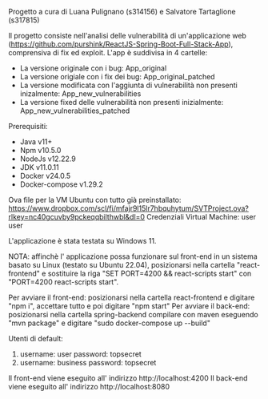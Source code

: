 Progetto a cura di Luana Pulignano (s314156) e Salvatore Tartaglione (s317815)

Il progetto consiste nell'analisi delle vulnerabilità di un'applicazione web (https://github.com/purshink/ReactJS-Spring-Boot-Full-Stack-App), comprensiva di fix ed exploit.
L'app è suddivisa in 4 cartelle:
- La versione originale con i bug: App_original
- La versione origiale con i fix dei bug: App_original_patched
- La versione modificata con l'aggiunta di vulnerabilità non presenti inizalmente: App_new_vulnerabilities
- La versione fixed delle vulnerabilità non presenti inizialmente: App_new_vulnerabilities_patched

Prerequisiti:
- Java v11+
- Npm v10.5.0
- NodeJs v12.22.9
- JDK v11.0.11
- Docker v24.0.5
- Docker-compose v1.29.2

Ova file per la VM Ubuntu con tutto già preinstallato: 
https://www.dropbox.com/scl/fi/mfajr9l15lr7hbquhytum/SVTProject.ova?rlkey=nc40gcuvby9pckeqqbilthwbl&dl=0
Credenziali Virtual Machine: user user


L'applicazione è stata testata su Windows 11.

NOTA:
affinchè l' applicazione possa funzionare sul front-end in un sistema basato su Linux (testato su Ubuntu 22.04), posizionarsi nella cartella "react-frontend" e sostituire la riga "SET PORT=4200 && react-scripts start" con "PORT=4200 react-scripts start".

Per avviare il front-end: posizionarsi nella cartella react-frontend e digitare "npm i", accettare tutto e poi digitare "npm start"
Per avviare il back-end: posizionarsi nella cartella spring-backend compilare con maven eseguendo "mvn package" e digitare "sudo docker-compose up --build"

Utenti di default:
1) username: user  password: topsecret
2) username: business  password: topsecret


Il front-end viene eseguito all' indirizzo http://localhost:4200
Il back-end viene eseguito all' indirizzo http://localhost:8080
